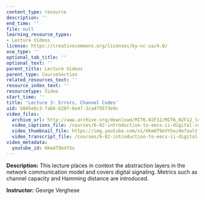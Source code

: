 ```yaml
---
content_type: resource
description: ''
end_time: ''
file: null
learning_resource_types:
- Lecture Videos
license: https://creativecommons.org/licenses/by-nc-sa/4.0/
ocw_type: ''
optional_tab_title: ''
optional_text: ''
parent_title: Lecture Videos
parent_type: CourseSection
related_resources_text: ''
resource_index_text: ''
resourcetype: Video
start_time: ''
title: 'Lecture 3: Errors, Channel Codes'
uid: b045e6c3-fabb-b28f-6e47-3ca479573e9c
video_files:
  archive_url: http://www.archive.org/download/MIT6.02F12/MIT6_02F12_lec03_300k.mp4
  video_captions_file: /courses/6-02-introduction-to-eecs-ii-digital-communication-systems-fall-2012/fd5cafb862a152509f5182e43bb29672_HkmAT9eVYSo.vtt
  video_thumbnail_file: https://img.youtube.com/vi/HkmAT9eVYSo/default.jpg
  video_transcript_file: /courses/6-02-introduction-to-eecs-ii-digital-communication-systems-fall-2012/477c9e6ae8746e14f2bb26e6684d7be1_HkmAT9eVYSo.pdf
video_metadata:
  youtube_id: HkmAT9eVYSo
---
```


**Description:** This lecture places in context the abstraction layers in the network communication model and covers digital signaling. Metrics such as channel capacity and Hamming distance are introduced.

**Instructor:** George Verghese

